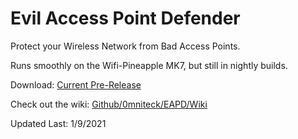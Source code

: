 # Evil Access Point Defender
Protect your Wireless Network from Bad Access Points.

Runs smoothly on the Wifi-Pineapple MK7, but still in nightly builds.

Download: <a target="_blank" href="https://github.com/0mniteck/EAPD/archive/master.zip">Current Pre-Release</a>

Check out the wiki: <a target="_blank" href="https://github.com/0mniteck/EAPD/wiki/Wiki">Github/0mniteck/EAPD/Wiki</a>

Updated Last: 1/9/2021
